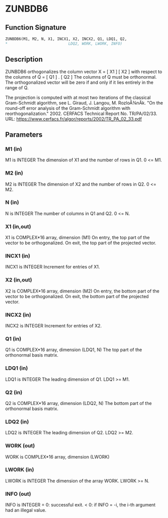 # ZUNBDB6

## Function Signature

```fortran
ZUNBDB6(M1, M2, N, X1, INCX1, X2, INCX2, Q1, LDQ1, Q2,
*                           LDQ2, WORK, LWORK, INFO)
```

## Description


 ZUNBDB6 orthogonalizes the column vector
      X = [ X1 ]
          [ X2 ]
 with respect to the columns of
      Q = [ Q1 ] .
          [ Q2 ]
 The columns of Q must be orthonormal. The orthogonalized vector will
 be zero if and only if it lies entirely in the range of Q.

 The projection is computed with at most two iterations of the
 classical Gram-Schmidt algorithm, see
L. Giraud, J. Langou, M. RozloÅ¾nÃ­k. "On the round-off error
   analysis of the Gram-Schmidt algorithm with reorthogonalization."
   2002. CERFACS Technical Report No. TR/PA/02/33. URL:
   https://www.cerfacs.fr/algor/reports/2002/TR_PA_02_33.pdf


## Parameters

### M1 (in)

M1 is INTEGER The dimension of X1 and the number of rows in Q1. 0 <= M1.

### M2 (in)

M2 is INTEGER The dimension of X2 and the number of rows in Q2. 0 <= M2.

### N (in)

N is INTEGER The number of columns in Q1 and Q2. 0 <= N.

### X1 (in,out)

X1 is COMPLEX*16 array, dimension (M1) On entry, the top part of the vector to be orthogonalized. On exit, the top part of the projected vector.

### INCX1 (in)

INCX1 is INTEGER Increment for entries of X1.

### X2 (in,out)

X2 is COMPLEX*16 array, dimension (M2) On entry, the bottom part of the vector to be orthogonalized. On exit, the bottom part of the projected vector.

### INCX2 (in)

INCX2 is INTEGER Increment for entries of X2.

### Q1 (in)

Q1 is COMPLEX*16 array, dimension (LDQ1, N) The top part of the orthonormal basis matrix.

### LDQ1 (in)

LDQ1 is INTEGER The leading dimension of Q1. LDQ1 >= M1.

### Q2 (in)

Q2 is COMPLEX*16 array, dimension (LDQ2, N) The bottom part of the orthonormal basis matrix.

### LDQ2 (in)

LDQ2 is INTEGER The leading dimension of Q2. LDQ2 >= M2.

### WORK (out)

WORK is COMPLEX*16 array, dimension (LWORK)

### LWORK (in)

LWORK is INTEGER The dimension of the array WORK. LWORK >= N.

### INFO (out)

INFO is INTEGER = 0: successful exit. < 0: if INFO = -i, the i-th argument had an illegal value.

